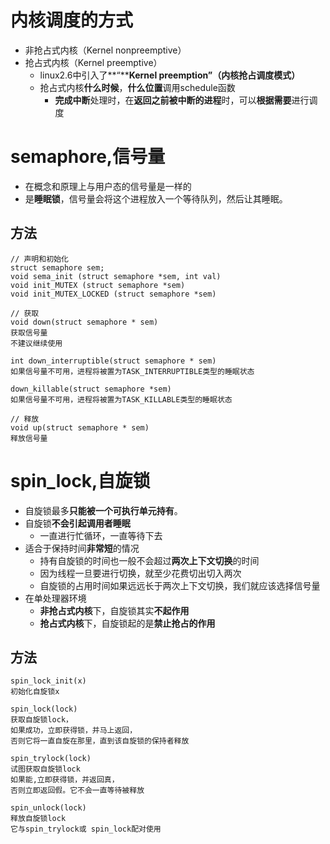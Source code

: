 # 内核调度的方式
- 非抢占式内核（Kernel nonpreemptive）
- 抢占式内核（Kernel preemptive） 
	- linux2.6中引入了**“****Kernel preemption”（内核抢占调度模式）**
	- 抢占式内核**什么时候**，**什么位置**调用schedule函数
		- **完成中断**处理时，在**返回之前被中断的进程**时，可以**根据需要**进行调度


# semaphore,信号量
- 在概念和原理上与用户态的信号量是一样的
- 是**睡眠锁**，信号量会将这个进程放入一个等待队列，然后让其睡眠。

## 方法
```
// 声明和初始化
struct semaphore sem;
void sema_init (struct semaphore *sem, int val)
void init_MUTEX (struct semaphore *sem)
void init_MUTEX_LOCKED (struct semaphore *sem)

// 获取
void down(struct semaphore * sem) 
获取信号量
不建议继续使用

int down_interruptible(struct semaphore * sem)
如果信号量不可用，进程将被置为TASK_INTERRUPTIBLE类型的睡眠状态

down_killable(struct semaphore *sem)
如果信号量不可用，进程将被置为TASK_KILLABLE类型的睡眠状态

// 释放
void up(struct semaphore * sem)
释放信号量
```

# spin_lock,自旋锁
- 自旋锁最多**只能被一个可执行单元持有**。
- 自旋锁**不会引起调用者睡眠**
	- 一直进行忙循环，一直等待下去
- 适合于保持时间**非常短**的情况
	- 持有自旋锁的时间也一般不会超过**两次上下文切换**的时间
	- 因为线程一旦要进行切换，就至少花费切出切入两次
	- 自旋锁的占用时间如果远远长于两次上下文切换，我们就应该选择信号量
- 在单处理器环境
	- **非抢占式内核**下，自旋锁其实**不起作用**
	- **抢占式内核**下，自旋锁起的是**禁止抢占的作用**

## 方法
```
spin_lock_init(x)
初始化自旋锁x

spin_lock(lock)
获取自旋锁lock，
如果成功，立即获得锁，并马上返回，
否则它将一直自旋在那里，直到该自旋锁的保持者释放

spin_trylock(lock)
试图获取自旋锁lock
如果能,立即获得锁，并返回真，
否则立即返回假。它不会一直等待被释放

spin_unlock(lock)
释放自旋锁lock
它与spin_trylock或 spin_lock配对使用
```